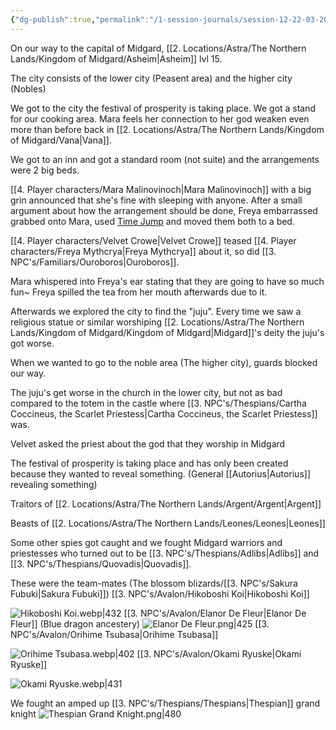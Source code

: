 ```yaml
---
{"dg-publish":true,"permalink":"/1-session-journals/session-12-22-03-2025/"}
---
```


On our way to the capital of Midgard, [[2. Locations/Astra/The Northern Lands/Kingdom of Midgard/Asheim\|Asheim]] lvl 15.

The city consists of the lower city (Peasent area) and the higher city (Nobles)

We got to the city the festival of prosperity is taking place. We got a stand for our cooking area.  Mara feels her connection to her god weaken even more than before back in [[2. Locations/Astra/The Northern Lands/Kingdom of Midgard/Vana\|Vana]].

We got to an inn and got a standard room (not suite) and the arrangements were 2 big beds.

[[4. Player characters/Mara Malinovinoch\|Mara Malinovinoch]] with a big grin announced that she's fine with sleeping with anyone. After a small argument about how the arrangement should be done, Freya embarrassed grabbed onto Mara, used [Time Jump](https://2e.aonprd.com/Spells.aspx?ID=1019) and moved them both to a bed.

[[4. Player characters/Velvet Crowe\|Velvet Crowe]] teased [[4. Player characters/Freya Mythcrya\|Freya Mythcrya]] about it, so did [[3. NPC's/Familiars/Ouroboros\|Ouroboros]].

Mara whispered into Freya's ear stating that they are going to have so much fun~
Freya spilled the tea from her mouth afterwards due to it.

Afterwards we explored the city to find the "juju". Every time we saw a religious statue or similar worshiping [[2. Locations/Astra/The Northern Lands/Kingdom of Midgard/Kingdom of Midgard\|Midgard]]'s deity the juju's got worse.

When we wanted to go to the noble area (The higher city), guards blocked our way.

The juju's get worse in the church in the lower city, but not as bad compared to the totem in the castle where [[3. NPC's/Thespians/Cartha Coccineus, the Scarlet Priestess\|Cartha Coccineus, the Scarlet Priestess]] was. 

Velvet asked the priest about the god that they worship in Midgard

The festival of prosperity is taking place and has only been created because they wanted to reveal something.  (General [[Autorius\|Autorius]] revealing something) 

Traitors of [[2. Locations/Astra/The Northern Lands/Argent/Argent\|Argent]]

Beasts of [[2. Locations/Astra/The Northern Lands/Leones/Leones\|Leones]]

Some other spies got caught and we fought Midgard warriors and priestesses who turned out to be [[3. NPC's/Thespians/Adlibs\|Adlibs]] and [[3. NPC's/Thespians/Quovadis\|Quovadis]].

These were the team-mates (The blossom blizards/[[3. NPC's/Sakura Fubuki\|Sakura Fubuki]])
[[3. NPC's/Avalon/Hikoboshi Koi\|Hikoboshi Koi]]


![Hikoboshi Koi.webp|432](/img/user/Images/Hikoboshi%20Koi.webp)
[[3. NPC's/Avalon/Elanor De Fleur\|Elanor De Fleur]] (Blue dragon ancestery)
![Elanor De Fleur.png|425](/img/user/Images/Elanor%20De%20Fleur.png)
[[3. NPC's/Avalon/Orihime Tsubasa\|Orihime Tsubasa]]


![Orihime Tsubasa.webp|402](/img/user/Images/Orihime%20Tsubasa.webp)
[[3. NPC's/Avalon/Okami Ryuske\|Okami Ryuske]]


![Okami Ryuske.webp|431](/img/user/Images/Okami%20Ryuske.webp)

We fought an amped up [[3. NPC's/Thespians/Thespians\|Thespian]] grand knight
![Thespian Grand Knight.png|480](/img/user/Images/Thespian%20Grand%20Knight.png)

